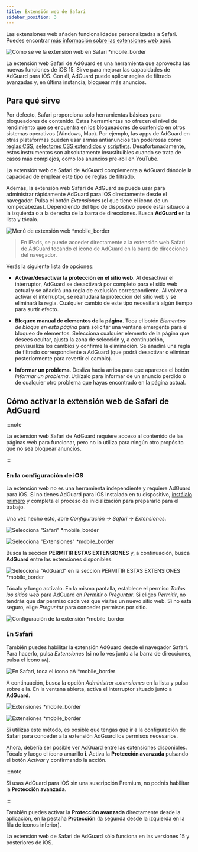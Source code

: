 ```yaml
---
title: Extensión web de Safari
sidebar_position: 3
---
```


Las extensiones web añaden funcionalidades personalizadas a Safari. Puedes encontrar [más información sobre las extensiones web aquí](https://developer.apple.com/documentation/safariservices/safari_web_extensions).

![Cómo se ve la extensión web en Safari *mobile_border](https://cdn.adtidy.org/public/Adguard/kb/iOS/webext/menu_en.png)

La extensión web Safari de AdGuard es una herramienta que aprovecha las nuevas funciones de iOS 15. Sirve para mejorar las capacidades de AdGuard para iOS. Con él, AdGuard puede aplicar reglas de filtrado avanzadas y, en última instancia, bloquear más anuncios.

## Para qué sirve

Por defecto, Safari proporciona solo herramientas básicas para bloqueadores de contenido. Estas herramientas no ofrecen el nivel de rendimiento que se encuentra en los bloqueadores de contenido en otros sistemas operativos (Windows, Mac). Por ejemplo, las apps de AdGuard en otras plataformas pueden usar armas antianuncios tan poderosas como [reglas CSS](/general/ad-filtering/create-own-filters#cosmetic-css-rules), [selectores CSS extendidos](/general/ad-filtering/create-own-filters#extended-css-selectors) y [scriptlets](/general/ad-filtering/create-own-filters#scriptlets). Desafortunadamente, estos instrumentos son absolutamente insustituibles cuando se trata de casos más complejos, como los anuncios pre-roll en YouTube.

La extensión web de Safari de AdGuard complementa a AdGuard dándole la capacidad de emplear este tipo de reglas de filtrado.

Además, la extensión web Safari de AdGuard se puede usar para administrar rápidamente AdGuard para iOS directamente desde el navegador. Pulsa el botón *Extensiones* (el que tiene el icono de un rompecabezas). Dependiendo del tipo de dispositivo puede estar situado a la izquierda o a la derecha de la barra de direcciones. Busca **AdGuard** en la lista y tócalo.

![Menú de extensión web *mobile_border](https://cdn.adtidy.org/public/Adguard/kb/iOS/webext/ext_adguard_en.png?1)

> En iPads, se puede acceder directamente a la extensión web Safari de AdGuard tocando el icono de AdGuard en la barra de direcciones del navegador.

Verás la siguiente lista de opciones:

- **Activar/desactivar la protección en el sitio web**. Al desactivar el interruptor, AdGuard se desactivará por completo para el sitio web actual y se añadirá una regla de exclusión correspondiente. Al volver a activar el interruptor, se reanudará la protección del sitio web y se eliminará la regla. Cualquier cambio de este tipo necesitará algún tiempo para surtir efecto.

- **Bloqueo manual de elementos de la página**. Toca el botón *Elementos de bloque en esta página* para solicitar una ventana emergente para el bloqueo de elementos. Selecciona cualquier elemento de la página que desees ocultar, ajusta la zona de selección y, a continuación, previsualiza los cambios y confirme la eliminación. Se añadirá una regla de filtrado correspondiente a AdGuard (que podrá desactivar o eliminar posteriormente para revertir el cambio).

- **Informar un problema**. Desliza hacia arriba para que aparezca el botón *Informar un problema*. Utilízalo para informar de un anuncio perdido o de cualquier otro problema que hayas encontrado en la página actual.

## Cómo activar la extensión web de Safari de AdGuard

:::note

La extensión web Safari de AdGuard requiere acceso al contenido de las páginas web para funcionar, pero no lo utiliza para ningún otro propósito que no sea bloquear anuncios.

:::

### En la configuración de iOS

La extensión web no es una herramienta independiente y requiere AdGuard para iOS. Si no tienes AdGuard para iOS instalado en tu dispositivo, [instálalo primero](../installation) y completa el proceso de inicialización para prepararlo para el trabajo.

Una vez hecho esto, abre *Configuración → Safari → Extensiones*.

![Selecciona "Safari" *mobile_border](https://cdn.adtidy.org/public/Adguard/kb/iOS/webext/settings1_en.png)

![Selecciona "Extensiones" *mobile_border](https://cdn.adtidy.org/public/Adguard/kb/iOS/webext/settings2_en.png)

Busca la sección **PERMITIR ESTAS EXTENSIONES** y, a continuación, busca **AdGuard** entre las extensiones disponibles.

![Selecciona "AdGuard" en la sección PERMITIR ESTAS EXTENSIONES *mobile_border](https://cdn.adtidy.org/public/Adguard/kb/iOS/webext/settings3_en.png)

Tócalo y luego actívalo. En la misma pantalla, establece el permiso *Todos los sitios web* para AdGuard en *Permitir* o *Preguntar*. Si eliges *Permitir*, no tendrás que dar permiso cada vez que visites un nuevo sitio web. Si no está seguro, elige *Preguntar* para conceder permisos por sitio.

![Configuración de la extensión *mobile_border](https://cdn.adtidy.org/public/Adguard/kb/iOS/webext/settings4_en.png)

### En Safari

También puedes habilitar la extensión AdGuard desde el navegador Safari. Para hacerlo, pulsa *Extensiones* (si no lo ves junto a la barra de direcciones, pulsa el icono `aA`).

![En Safari, toca el ícono aA *mobile_border](https://cdn.adtidy.org/public/Adguard/kb/iOS/webext/safari1_en.png)

A continuación, busca la opción *Administrar extensiones* en la lista y pulsa sobre ella. En la ventana abierta, activa el interruptor situado junto a **AdGuard**.

![Extensiones *mobile_border](https://cdn.adtidy.org/public/Adguard/kb/iOS/webext/safari2_en.png)

![Extensiones *mobile_border](https://cdn.adtidy.org/public/Adguard/kb/iOS/webext/safari3_en.png)

Si utilizas este método, es posible que tengas que ir a la configuración de Safari para conceder a la extensión AdGuard los permisos necesarios.

Ahora, debería ser posible ver AdGuard entre las extensiones disponibles. Tócalo y luego el ícono amarillo **i**. Activa la **Protección avanzada** pulsando el botón *Activar* y confirmando la acción.

:::note

Si usas AdGuard para iOS sin una suscripción Premium, no podrás habilitar la **Protección avanzada**.

:::

También puedes activar la **Protección avanzada** directamente desde la aplicación, en la pestaña **Protección** (la segunda desde la izquierda en la fila de iconos inferior).

La extensión web de Safari de AdGuard sólo funciona en las versiones 15 y posteriores de iOS.
